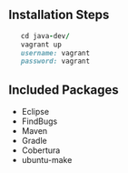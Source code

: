 ## Installation Steps
 ``` Ruby
    cd java-dev/
    vagrant up
    username: vagrant
    password: vagrant
 ```
## Included Packages
+ Eclipse
+ FindBugs
+ Maven
+ Gradle
+ Cobertura
+ ubuntu-make


